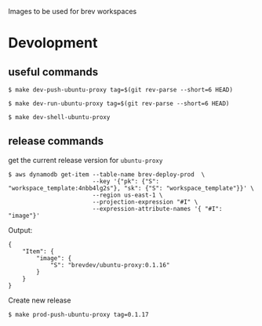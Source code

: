Images to be used for brev workspaces


# Devolopment

## useful commands

```
$ make dev-push-ubuntu-proxy tag=$(git rev-parse --short=6 HEAD)
```

```
$ make dev-run-ubuntu-proxy tag=$(git rev-parse --short=6 HEAD)
```

```
$ make dev-shell-ubuntu-proxy
```

## release commands

get the current release version for `ubuntu-proxy`

```
$ aws dynamodb get-item --table-name brev-deploy-prod  \
                        --key '{"pk": {"S": "workspace_template:4nbb4lg2s"}, "sk": {"S": "workspace_template"}}' \
                        --region us-east-1 \
                        --projection-expression "#I" \
                        --expression-attribute-names '{ "#I": "image"}'

```

Output:

```
{
    "Item": {
        "image": {
            "S": "brevdev/ubuntu-proxy:0.1.16"
        }
    }
}

```

Create new release

```
$ make prod-push-ubuntu-proxy tag=0.1.17
```
